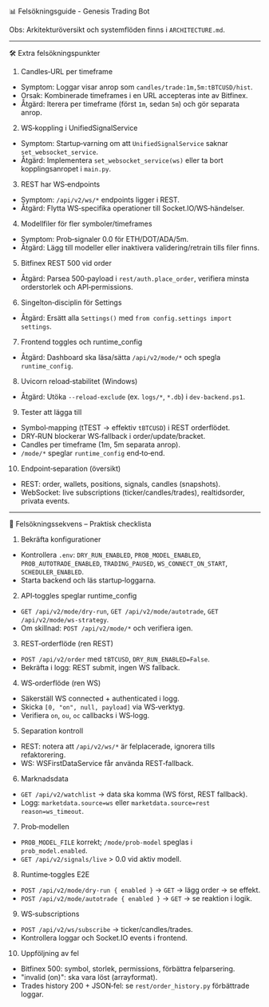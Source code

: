 📊 Felsökningsguide - Genesis Trading Bot

Obs: Arkitekturöversikt och systemflöden finns i `ARCHITECTURE.md`.

---

🛠️ Extra felsökningspunkter

1) Candles‑URL per timeframe
- Symptom: Loggar visar anrop som `candles/trade:1m,5m:tBTCUSD/hist`.
- Orsak: Kombinerade timeframes i en URL accepteras inte av Bitfinex.
- Åtgärd: Iterera per timeframe (först `1m`, sedan `5m`) och gör separata anrop.

2) WS‑koppling i UnifiedSignalService
- Symptom: Startup‑varning om att `UnifiedSignalService` saknar `set_websocket_service`.
- Åtgärd: Implementera `set_websocket_service(ws)` eller ta bort kopplingsanropet i `main.py`.

3) REST har WS‑endpoints
- Symptom: `/api/v2/ws/*` endpoints ligger i REST.
- Åtgärd: Flytta WS‑specifika operationer till Socket.IO/WS‑händelser.

4) Modellfiler för fler symboler/timeframes
- Symptom: Prob‑signaler 0.0 för ETH/DOT/ADA/5m.
- Åtgärd: Lägg till modeller eller inaktivera validering/retrain tills filer finns.

5) Bitfinex REST 500 vid order
- Åtgärd: Parsea 500‑payload i `rest/auth.place_order`, verifiera minsta orderstorlek och API‑permissions.

6) Singelton‑disciplin för Settings
- Åtgärd: Ersätt alla `Settings()` med `from config.settings import settings`.

7) Frontend toggles och runtime_config
- Åtgärd: Dashboard ska läsa/sätta `/api/v2/mode/*` och spegla `runtime_config`.

8) Uvicorn reload‑stabilitet (Windows)
- Åtgärd: Utöka `--reload-exclude` (ex. `logs/*`, `*.db`) i `dev-backend.ps1`.

9) Tester att lägga till
- Symbol‑mapping (tTEST → effektiv `tBTCUSD`) i REST orderflödet.
- DRY‑RUN blockerar WS‑fallback i order/update/bracket.
- Candles per timeframe (1m, 5m separata anrop).
- `/mode/*` speglar `runtime_config` end‑to‑end.

10) Endpoint‑separation (översikt)
- REST: order, wallets, positions, signals, candles (snapshots).
- WebSocket: live subscriptions (ticker/candles/trades), realtidsorder, privata events.

---

🧪 Felsökningssekvens – Praktisk checklista

1) Bekräfta konfigurationer
- Kontrollera `.env`: `DRY_RUN_ENABLED`, `PROB_MODEL_ENABLED`, `PROB_AUTOTRADE_ENABLED`, `TRADING_PAUSED`, `WS_CONNECT_ON_START`, `SCHEDULER_ENABLED`.
- Starta backend och läs startup‑loggarna.

2) API‑toggles speglar runtime_config
- `GET /api/v2/mode/dry-run`, `GET /api/v2/mode/autotrade`, `GET /api/v2/mode/ws-strategy`.
- Om skillnad: `POST /api/v2/mode/*` och verifiera igen.

3) REST‑orderflöde (ren REST)
- `POST /api/v2/order` med `tBTCUSD`, `DRY_RUN_ENABLED=False`.
- Bekräfta i logg: REST submit, ingen WS fallback.

4) WS‑orderflöde (ren WS)
- Säkerställ WS connected + authenticated i logg.
- Skicka `[0, "on", null, payload]` via WS‑verktyg.
- Verifiera `on`, `ou`, `oc` callbacks i WS‑logg.

5) Separation kontroll
- REST: notera att `/api/v2/ws/*` är felplacerade, ignorera tills refaktorering.
- WS: WSFirstDataService får använda REST‑fallback.

6) Marknadsdata
- `GET /api/v2/watchlist` → data ska komma (WS först, REST fallback).
- Logg: `marketdata.source=ws` eller `marketdata.source=rest reason=ws_timeout`.

7) Prob‑modellen
- `PROB_MODEL_FILE` korrekt; `/mode/prob-model` speglas i `prob_model.enabled`.
- `GET /api/v2/signals/live` > 0.0 vid aktiv modell.

8) Runtime‑toggles E2E
- `POST /api/v2/mode/dry-run { enabled }` → `GET` → lägg order → se effekt.
- `POST /api/v2/mode/autotrade { enabled }` → `GET` → se reaktion i logik.

9) WS‑subscriptions
- `POST /api/v2/ws/subscribe` → ticker/candles/trades.
- Kontrollera loggar och Socket.IO events i frontend.

10) Uppföljning av fel
- Bitfinex 500: symbol, storlek, permissions, förbättra felparsering.
- "invalid (on)": ska vara löst (arrayformat).
- Trades history 200 + JSON‑fel: se `rest/order_history.py` förbättrade loggar.
